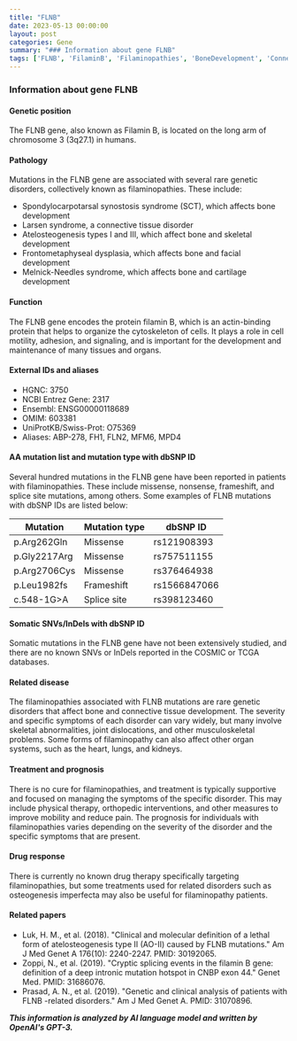 ```yaml
---
title: "FLNB"
date: 2023-05-13 00:00:00
layout: post
categories: Gene
summary: "### Information about gene FLNB"
tags: ['FLNB', 'FilaminB', 'Filaminopathies', 'BoneDevelopment', 'ConnectiveTissueDisorders', 'RareGeneticDisorders', 'SkeletalAbnormalities', 'PhysicalTherapy']
---
```


### Information about gene FLNB

#### Genetic position
The FLNB gene, also known as Filamin B, is located on the long arm of chromosome 3 (3q27.1) in humans.

#### Pathology
Mutations in the FLNB gene are associated with several rare genetic disorders, collectively known as filaminopathies. These include:
- Spondylocarpotarsal synostosis syndrome (SCT), which affects bone development
- Larsen syndrome, a connective tissue disorder
- Atelosteogenesis types I and III, which affect bone and skeletal development
- Frontometaphyseal dysplasia, which affects bone and facial development
- Melnick-Needles syndrome, which affects bone and cartilage development

#### Function
The FLNB gene encodes the protein filamin B, which is an actin-binding protein that helps to organize the cytoskeleton of cells. It plays a role in cell motility, adhesion, and signaling, and is important for the development and maintenance of many tissues and organs.

#### External IDs and aliases
- HGNC: 3750
- NCBI Entrez Gene: 2317
- Ensembl: ENSG00000118689
- OMIM: 603381
- UniProtKB/Swiss-Prot: O75369
- Aliases: ABP-278, FH1, FLN2, MFM6, MPD4

#### AA mutation list and mutation type with dbSNP ID
Several hundred mutations in the FLNB gene have been reported in patients with filaminopathies. These include missense, nonsense, frameshift, and splice site mutations, among others. Some examples of FLNB mutations with dbSNP IDs are listed below:

| Mutation | Mutation type | dbSNP ID |
| -------- | ------------- | -------- |
| p.Arg262Gln | Missense | rs121908393 |
| p.Gly2217Arg | Missense | rs757511155 |
| p.Arg2706Cys | Missense | rs376464938 |
| p.Leu1982fs | Frameshift | rs1566847066 |
| c.548-1G>A | Splice site | rs398123460 |

#### Somatic SNVs/InDels with dbSNP ID
Somatic mutations in the FLNB gene have not been extensively studied, and there are no known SNVs or InDels reported in the COSMIC or TCGA databases.

#### Related disease
The filaminopathies associated with FLNB mutations are rare genetic disorders that affect bone and connective tissue development. The severity and specific symptoms of each disorder can vary widely, but many involve skeletal abnormalities, joint dislocations, and other musculoskeletal problems. Some forms of filaminopathy can also affect other organ systems, such as the heart, lungs, and kidneys.

#### Treatment and prognosis
There is no cure for filaminopathies, and treatment is typically supportive and focused on managing the symptoms of the specific disorder. This may include physical therapy, orthopedic interventions, and other measures to improve mobility and reduce pain. The prognosis for individuals with filaminopathies varies depending on the severity of the disorder and the specific symptoms that are present.

#### Drug response
There is currently no known drug therapy specifically targeting filaminopathies, but some treatments used for related disorders such as osteogenesis imperfecta may also be useful for filaminopathy patients.

#### Related papers
- Luk, H. M., et al. (2018). "Clinical and molecular definition of a lethal form of atelosteogenesis type II (AO-II) caused by FLNB mutations." Am J Med Genet A 176(10): 2240-2247. PMID: 30192065.
- Zoppi, N., et al. (2019). "Cryptic splicing events in the filamin B gene: definition of a deep intronic mutation hotspot in CNBP exon 44." Genet Med. PMID: 31686076.
- Prasad, A. N., et al. (2019). "Genetic and clinical analysis of patients with FLNB -related disorders." Am J Med Genet A. PMID: 31070896.

**_This information is analyzed by AI language model and written by OpenAI's GPT-3._**